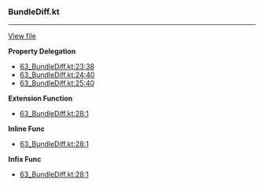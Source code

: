 ### BundleDiff.kt
---
[View file](../../precision_analyzed/63_BundleDiff.kt)

**Property Delegation**

 - [63_BundleDiff.kt:23:38](../../precision_analyzed/63_BundleDiff.kt#L23)
 - [63_BundleDiff.kt:24:40](../../precision_analyzed/63_BundleDiff.kt#L24)
 - [63_BundleDiff.kt:25:40](../../precision_analyzed/63_BundleDiff.kt#L25)

**Extension Function**

 - [63_BundleDiff.kt:28:1](../../precision_analyzed/63_BundleDiff.kt#L28)

**Inline Func**

 - [63_BundleDiff.kt:28:1](../../precision_analyzed/63_BundleDiff.kt#L28)

**Infix Func**

 - [63_BundleDiff.kt:28:1](../../precision_analyzed/63_BundleDiff.kt#L28)
